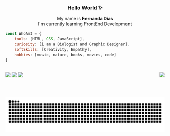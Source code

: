 
<h3 align="center"> Hello World ✨ </h3>
<p align="center"> My name is <strong>Fernanda Dias</strong></br>
I'm currently learning FrontEnd Development</p>


```javascript
const WhoAmI = {
    tools: [HTML, CSS, JavaScript],
    curiosity: [i am a Biologist and Graphic Designer],
    softSkills: [Creativity, Empathy],
    hobbies: [music, nature, books, movies, code]
}
```

##
###


<div>
<p align="left">
<a href="https://www.linkedin.com/in/fernandadiasme" target="_blank"><img src="https://img.shields.io/badge/-LinkedIn-%230077B5?style=for-the-badge&logo=linkedin&logoColor=white" target="_blank"></a>  
<a href = "mailto:fernandadiasme@gmail.com"><img src="https://img.shields.io/badge/-Gmail-%23333?style=for-the-badge&logo=gmail&logoColor=white" target="_blank"></a>
<a href="https://instagram.com/ferandadias" target="_blank"><img src="https://img.shields.io/badge/-Instagram-%23E4405F?style=for-the-badge&logo=instagram&logoColor=white" target="_blank"></a>
  <img  align="right" height=80em" src="https://github-readme-stats.vercel.app/api/top-langs/?username=fernandadiasm&layout=compact&langs_count=7&theme=dracula"/>


</div>


![Snake animation](https://github.com/fernandadiasm/fernandadiasm/blob/output/github-contribution-grid-snake.svg)


